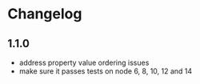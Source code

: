 # Changelog

## 1.1.0

- address property value ordering issues
- make sure it passes tests on node 6, 8, 10, 12 and 14
